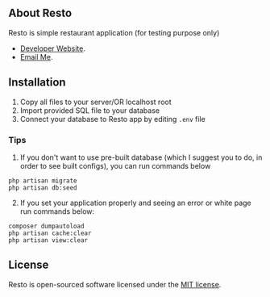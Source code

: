 ## About Resto

Resto is simple restaurant application (for testing purpose only)

- [Developer Website](https://tjd-studio.com).
- [Email Me](mailto:robertnicjoo@outlook.com).

## Installation

1. Copy all files to your server/OR localhost root
2. Import provided SQL file to your database
3. Connect your database to Resto app by editing `.env` file

### Tips

1. If you don't want to use pre-built database (which I suggest you to do, in order to see built configs), you can run commands below

```
php artisan migrate
php artisan db:seed
```

2. If you set your application properly and seeing an error or white page run commands below:

```
composer dumpautoload
php artisan cache:clear
php artisan view:clear
```

## License

Resto is open-sourced software licensed under the [MIT license](https://opensource.org/licenses/MIT).

